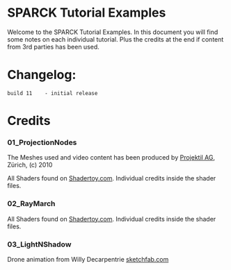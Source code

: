 SPARCK Tutorial Examples
========================

Welcome to the SPARCK Tutorial Examples. In this document you will find some notes on each individual tutorial. Plus the credits at the end if content from 3rd parties has been used.

Changelog:
==========

	build 11	- initial release


Credits
=======================

### 01_ProjectionNodes

The Meshes used and video content has been produced by [Projektil AG](http://projektil.ch), Zürich, (c) 2010

All Shaders found on [Shadertoy.com](https://www.shadertoy.com/). Individual credits inside the shader files.

### 02_RayMarch

All Shaders found on [Shadertoy.com](https://www.shadertoy.com/). Individual credits inside the shader files.

### 03_LightNShadow

Drone animation from Willy Decarpentrie [sketchfab.com](https://sketchfab.com/models/8d06874aac5246c59edb4adbe3606e0e)
